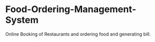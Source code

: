 # Food-Ordering-Management-System
Online Booking of Restaurants and ordering food and generating bill.
